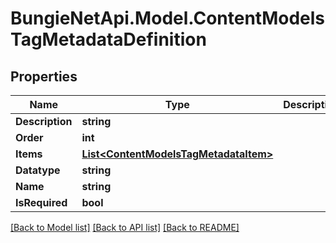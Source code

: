 # BungieNetApi.Model.ContentModelsTagMetadataDefinition
## Properties

Name | Type | Description | Notes
------------ | ------------- | ------------- | -------------
**Description** | **string** |  | [optional] 
**Order** | **int** |  | [optional] 
**Items** | [**List&lt;ContentModelsTagMetadataItem&gt;**](ContentModelsTagMetadataItem.md) |  | [optional] 
**Datatype** | **string** |  | [optional] 
**Name** | **string** |  | [optional] 
**IsRequired** | **bool** |  | [optional] 

[[Back to Model list]](../README.md#documentation-for-models) [[Back to API list]](../README.md#documentation-for-api-endpoints) [[Back to README]](../README.md)

